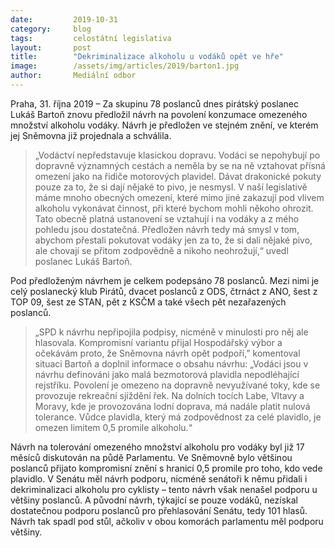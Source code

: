 ```yaml
---
date:         2019-10-31
category:     blog
tags:         celostátní legislativa
layout:       post
title:        "Dekriminalizace alkoholu u vodáků opět ve hře"
image:        /assets/img/articles/2019/barton1.jpg
author:       Mediální odbor
---
```




Praha, 31. října 2019 – Za skupinu 78 poslanců dnes pirátský poslanec Lukáš Bartoň znovu předložil návrh na povolení konzumace omezeného množství alkoholu vodáky. Návrh je předložen ve stejném znění, ve kterém jej Sněmovna již projednala a schválila. 


> „Vodáctví nepředstavuje klasickou dopravu. Vodáci se nepohybují po dopravně významných cestách a neměla by se na ně vztahovat přísná omezení jako na řidiče motorových plavidel. Dávat drakonické pokuty pouze za to, že si dají nějaké to pivo, je nesmysl. V naší legislativě máme mnoho obecných omezení, které mimo jiné zakazují pod vlivem alkoholu vykonávat činnost, při které bychom mohli někoho ohrozit. Tato obecně platná ustanovení se vztahují i na vodáky a z mého pohledu jsou dostatečná. Předložen návrh tedy má smysl v tom, abychom přestali pokutovat vodáky jen za to, že si dali nějaké pivo, ale chovají se přitom zodpovědně a nikoho neohrožují,“ uvedl poslanec Lukáš Bartoň.


Pod předloženým návrhem je celkem podepsáno 78 poslanců. Mezi nimi je celý poslanecký klub Pirátů, dvacet poslanců z ODS, čtrnáct z ANO, šest z TOP 09, šest ze STAN, pět z KSČM a také všech pět nezařazených poslanců. 

> „SPD k návrhu nepřipojila podpisy, nicméně v minulosti pro něj ale hlasovala. Kompromisní variantu přijal Hospodářský výbor a očekávám proto, že Sněmovna návrh opět podpoří,” komentoval situaci Bartoň a doplnil informace o obsahu návrhu: „Vodáci jsou v návrhu definováni jako malá bezmotorová plavidla nepodléhající rejstříku. Povolení je omezeno na dopravně nevyužívané toky, kde se provozuje rekreační sjíždění řek. Na dolních tocích Labe, Vltavy a Moravy, kde je provozována lodní doprava, má nadále platit nulová tolerance. Vůdce plavidla, který má zodpovědnost za celé plavidlo, je omezen limitem 0,5 promile alkoholu.“


Návrh na tolerování omezeného množství alkoholu pro vodáky byl již 17 měsíců diskutován na půdě Parlamentu. Ve Sněmovně bylo většinou poslanců přijato kompromisní znění s hranicí 0,5 promile pro toho, kdo vede plavidlo. V Senátu měl návrh podporu, nicméně senátoři k němu přidali i dekriminalizaci alkoholu pro cyklisty – tento návrh však nenašel podporu u většiny poslanců. A původní návrh, týkající se pouze vodáků, nezískal dostatečnou podporu poslanců pro přehlasování Senátu, tedy 101 hlasů. Návrh tak spadl pod stůl, ačkoliv v obou komorách parlamentu měl podporu většiny.
